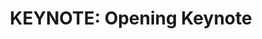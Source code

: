 ---
categories:
- bkk19
description: '> Linaro Connect Bangkok opening keynote by Linaro CEO; Li Gong.<br><br><br>'
future_image:
  featured: 'true'
  path: /assets/images/featured-images/bkk19/BKK19-K100.png
session_attendee_num: '22'
session_id: BKK19-K100
session_room: 'Keynote Room (World Ballroom BC) '
session_slot:
  end_time: '2019-04-01 10:45:00'
  start_time: '2019-04-01 10:00:00'
session_speakers:
- speaker_bio: Li Gong is a globally experienced technologist and executive, with
    deep background in computer science, research and product development, and open
    source technologies. He has worked in senior leadership roles extensively in the
    US and in Asia, having served as President and COO at Mozilla Corporation, General
    Manager at Microsoft, as well as Distinguished Engineer at Sun Microsystems and
    Distinguished Scientist at SRI International. He graduated from Tsinghua University,
    Beijing, and received a PhD from University of Cambridge. In 1994 he received
    the Leonard G. Abraham Prize given by the IEEE Communications Society for “the
    most significant contribution to technical literature in the field of interest
    of the IEEE.”
  speaker_company: Linaro
  speaker_image: /assets/images/speakers/bkk19/LiGong(Linaro).jpg
  speaker_location: ''
  speaker_name: Li Gong (Linaro)
  speaker_position: CEO
  speaker_username: li.gong
session_track: Keynote
tag: session
tags:
- Keynote
title: 'KEYNOTE: Opening Keynote'
---